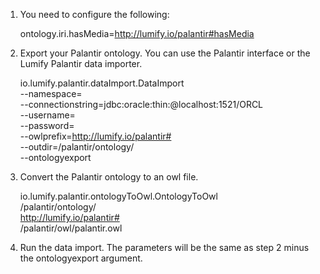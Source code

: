
1. You need to configure the following:

      ontology.iri.hasMedia=http://lumify.io/palantir#hasMedia

2. Export your Palantir ontology. You can use the Palantir interface or the Lumify Palantir data importer.
      
      io.lumify.palantir.dataImport.DataImport \
        --namespace=<oracle namespace> \
        --connectionstring=jdbc:oracle:thin:@localhost:1521/ORCL \
        --username=<oracleUsername> \
        --password=<oraclePassword> \
        --owlprefix=http://lumify.io/palantir# \
        --outdir=/palantir/ontology/ \
        --ontologyexport
        
3. Convert the Palantir ontology to an owl file.

      io.lumify.palantir.ontologyToOwl.OntologyToOwl \
        /palantir/ontology/ \
        http://lumify.io/palantir# \
        /palantir/owl/palantir.owl
        
4. Run the data import. The parameters will be the same as step 2 minus the ontologyexport argument.
